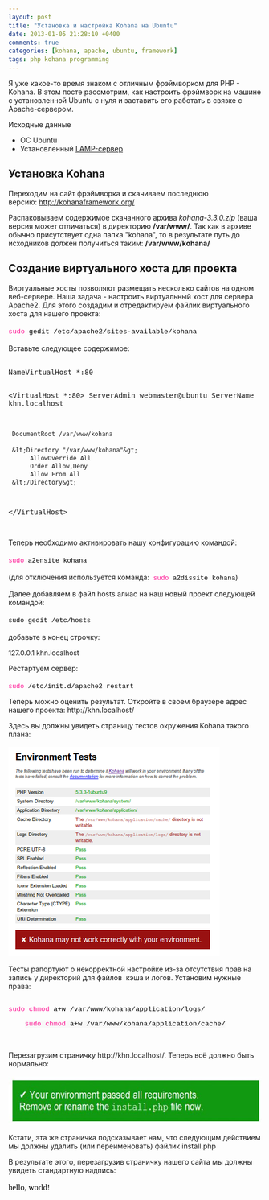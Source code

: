 ```yaml
---
layout: post
title: "Установка и настройка Kohana на Ubuntu"
date: 2013-01-05 21:28:10 +0400
comments: true
categories: [kohana, apache, ubuntu, framework]
tags: php kohana programming
---
```


Я уже какое-то время знаком с отличным фрэймворком для PHP - Kohana. В этом посте рассмотрим, как настроить фрэймворк на машине с установленной Ubuntu с нуля и заставить его работать в связке с Apache-сервером.

Исходные данные

* ОС Ubuntu
* Установленный [LAMP-сервер](http://help.ubuntu.ru/wiki/lamp)

<!--more-->

<h2>
	Установка Kohana</h2>
<p>
	Переходим на сайт фрэймворка и скачиваем последнюю версию:&nbsp;<a href="http://kohanaframework.org/">http://kohanaframework.org/</a></p>
<p>
	Распаковываем содержимое скачанного архива <em>kohana-3.3.0.zip</em> (ваша версия может отличаться) в директорию <strong>/var/www/</strong>. Так как в архиве обычно присутствует одна папка "kohana", то в результате путь до исходников должен получиться таким: <strong>/var/www/kohana/</strong></p>
<h2>
	Создание виртуального хоста для проекта</h2>
<p>
	Виртуальные хосты позволяют размещать несколько сайтов на одном 
веб-сервере. Наша задача - настроить виртуальный хост для сервера 
Apache2. Для этого создадим и отредактируем файлик виртуального хоста 
для нашего проекта:<br>
	<br>
	<code class="functions" style="line-height: 14.519999504089355px; font-size: 13.600000381469727px; margin: 0px !important; padding: 0px !important; border: 0px !important; outline: 0px !important; background-image: none !important; float: none !important; vertical-align: baseline !important; position: static !important; left: auto !important; top: auto !important; right: auto !important; bottom: auto !important; height: auto !important; width: auto !important; font-family: Consolas, 'Bitstream Vera Sans Mono', 'Courier New', Courier, monospace !important; min-height: auto !important; color: rgb(255, 20, 147) !important;">sudo</code><span style="color: rgb(0, 0, 0); font-family: Consolas, 'Bitstream Vera Sans Mono', 'Courier New', Courier, monospace; font-size: 13.600000381469727px; line-height: 14.519999504089355px;">&nbsp;gedit</span><code class="plain" style="line-height: 14.519999504089355px; font-size: 13.600000381469727px; color: rgb(0, 0, 0); margin: 0px !important; padding: 0px !important; border: 0px !important; outline: 0px !important; background-image: none !important; float: none !important; vertical-align: baseline !important; position: static !important; left: auto !important; top: auto !important; right: auto !important; bottom: auto !important; height: auto !important; width: auto !important; font-family: Consolas, 'Bitstream Vera Sans Mono', 'Courier New', Courier, monospace !important; min-height: auto !important;">&nbsp;/etc/apache2/sites-available/kohana</code><br>
	<br>
	Вставьте следующее содержимое:<br>
	&nbsp;</p>
<pre>NameVirtualHost *:80

&lt;VirtualHost *:80&gt;
     ServerAdmin    webmaster@ubuntu
     ServerName     khn.localhost
 
     DocumentRoot /var/www/kohana
 
     &lt;Directory "/var/www/kohana"&gt;
          AllowOverride All
          Order Allow,Deny
          Allow From All
     &lt;/Directory&gt;
&lt;/VirtualHost&gt;

</pre>
<p>
	Теперь необходимо активировать нашу конфигурацию командой:<br>
	<br>
	<code class="bash functions" style="line-height: 14.300000190734863px; font-size: 13px; white-space: pre; border-top-left-radius: 0px !important; border-top-right-radius: 0px !important; border-bottom-right-radius: 0px !important; border-bottom-left-radius: 0px !important; background-image: none !important; border: 0px !important; bottom: auto !important; float: none !important; height: auto !important; left: auto !important; margin: 0px !important; outline: 0px !important; overflow: visible !important; padding: 0px !important; position: static !important; right: auto !important; top: auto !important; vertical-align: baseline !important; width: auto !important; box-sizing: content-box !important; font-family: Consolas, 'Bitstream Vera Sans Mono', 'Courier New', Courier, monospace !important; min-height: auto !important; color: rgb(255, 20, 147) !important;">sudo</code><span style="color: rgb(68, 68, 68); font-family: Consolas, 'Bitstream Vera Sans Mono', 'Courier New', Courier, monospace; font-size: 13px; line-height: 14.300000190734863px; white-space: pre;"> </span><code class="bash plain" style="line-height: 14.300000190734863px; font-size: 13px; white-space: pre; border-top-left-radius: 0px !important; border-top-right-radius: 0px !important; border-bottom-right-radius: 0px !important; border-bottom-left-radius: 0px !important; background-image: none !important; border: 0px !important; bottom: auto !important; float: none !important; height: auto !important; left: auto !important; margin: 0px !important; outline: 0px !important; overflow: visible !important; padding: 0px !important; position: static !important; right: auto !important; top: auto !important; vertical-align: baseline !important; width: auto !important; box-sizing: content-box !important; font-family: Consolas, 'Bitstream Vera Sans Mono', 'Courier New', Courier, monospace !important; min-height: auto !important; color: black !important;">a2ensite kohana</code><br>
	<br>
	(для отключения используется команда:<code class="bash plain" style="line-height: 14.300000190734863px; font-size: 13px; white-space: pre; border-top-left-radius: 0px !important; border-top-right-radius: 0px !important; border-bottom-right-radius: 0px !important; border-bottom-left-radius: 0px !important; background-image: none !important; border: 0px !important; bottom: auto !important; float: none !important; height: auto !important; left: auto !important; margin: 0px !important; outline: 0px !important; overflow: visible !important; padding: 0px !important; position: static !important; right: auto !important; top: auto !important; vertical-align: baseline !important; width: auto !important; box-sizing: content-box !important; font-family: Consolas, 'Bitstream Vera Sans Mono', 'Courier New', Courier, monospace !important; min-height: auto !important; color: black !important;">&nbsp;</code><code class="bash functions" style="line-height: 14.300000190734863px; font-size: 13px; white-space: pre; border-top-left-radius: 0px !important; border-top-right-radius: 0px !important; border-bottom-right-radius: 0px !important; border-bottom-left-radius: 0px !important; background-image: none !important; border: 0px !important; bottom: auto !important; float: none !important; height: auto !important; left: auto !important; margin: 0px !important; outline: 0px !important; overflow: visible !important; padding: 0px !important; position: static !important; right: auto !important; top: auto !important; vertical-align: baseline !important; width: auto !important; box-sizing: content-box !important; font-family: Consolas, 'Bitstream Vera Sans Mono', 'Courier New', Courier, monospace !important; min-height: auto !important; color: rgb(255, 20, 147) !important;">sudo</code><span style="color: rgb(68, 68, 68); font-family: Consolas, 'Bitstream Vera Sans Mono', 'Courier New', Courier, monospace; font-size: 13px; line-height: 14.300000190734863px; white-space: pre;"> </span><code class="bash plain" style="line-height: 14.300000190734863px; font-size: 13px; white-space: pre; border-top-left-radius: 0px !important; border-top-right-radius: 0px !important; border-bottom-right-radius: 0px !important; border-bottom-left-radius: 0px !important; background-image: none !important; border: 0px !important; bottom: auto !important; float: none !important; height: auto !important; left: auto !important; margin: 0px !important; outline: 0px !important; overflow: visible !important; padding: 0px !important; position: static !important; right: auto !important; top: auto !important; vertical-align: baseline !important; width: auto !important; box-sizing: content-box !important; font-family: Consolas, 'Bitstream Vera Sans Mono', 'Courier New', Courier, monospace !important; min-height: auto !important; color: black !important;">a2dissite kohana</code>)</p>
<p>
	Далее добавляем в файл hosts алиас на наш новый проект следующей командой:<br>
	<br>
	<font color="#000000" face="Consolas, Bitstream Vera Sans Mono, Courier New, Courier, monospace" size="2"><span style="line-height: 14.300000190734863px; white-space: pre;">sudo gedit /etc/hosts</span></font><br>
	<br>
	добавьте в конец строчку:</p>
<p>
	<span style="font-size: 13.600000381469727px; line-height: 14.399999618530273px;">127.0.0.1 khn.localhost</span></p>
<p>
	Рестартуем сервер:<br>
	<br>
	<code class="bash functions" style="line-height: 14.300000190734863px; font-size: 13px; white-space: pre; border-top-left-radius: 0px !important; border-top-right-radius: 0px !important; border-bottom-right-radius: 0px !important; border-bottom-left-radius: 0px !important; background-image: none !important; border: 0px !important; bottom: auto !important; float: none !important; height: auto !important; left: auto !important; margin: 0px !important; outline: 0px !important; overflow: visible !important; padding: 0px !important; position: static !important; right: auto !important; top: auto !important; vertical-align: baseline !important; width: auto !important; box-sizing: content-box !important; font-family: Consolas, 'Bitstream Vera Sans Mono', 'Courier New', Courier, monospace !important; min-height: auto !important; color: rgb(255, 20, 147) !important;">sudo</code><span style="color: rgb(68, 68, 68); font-family: Consolas, 'Bitstream Vera Sans Mono', 'Courier New', Courier, monospace; font-size: 13px; line-height: 14.300000190734863px; white-space: pre;"> </span><code class="bash plain" style="line-height: 14.300000190734863px; font-size: 13px; white-space: pre; border-top-left-radius: 0px !important; border-top-right-radius: 0px !important; border-bottom-right-radius: 0px !important; border-bottom-left-radius: 0px !important; background-image: none !important; border: 0px !important; bottom: auto !important; float: none !important; height: auto !important; left: auto !important; margin: 0px !important; outline: 0px !important; overflow: visible !important; padding: 0px !important; position: static !important; right: auto !important; top: auto !important; vertical-align: baseline !important; width: auto !important; box-sizing: content-box !important; font-family: Consolas, 'Bitstream Vera Sans Mono', 'Courier New', Courier, monospace !important; min-height: auto !important; color: black !important;">/etc/init</code><code class="bash plain" style="line-height: 14.300000190734863px; font-size: 13px; white-space: pre; border-top-left-radius: 0px !important; border-top-right-radius: 0px !important; border-bottom-right-radius: 0px !important; border-bottom-left-radius: 0px !important; background-image: none !important; border: 0px !important; bottom: auto !important; float: none !important; height: auto !important; left: auto !important; margin: 0px !important; outline: 0px !important; overflow: visible !important; padding: 0px !important; position: static !important; right: auto !important; top: auto !important; vertical-align: baseline !important; width: auto !important; box-sizing: content-box !important; font-family: Consolas, 'Bitstream Vera Sans Mono', 'Courier New', Courier, monospace !important; min-height: auto !important; color: black !important;">.d</code><code class="bash plain" style="line-height: 14.300000190734863px; font-size: 13px; white-space: pre; border-top-left-radius: 0px !important; border-top-right-radius: 0px !important; border-bottom-right-radius: 0px !important; border-bottom-left-radius: 0px !important; background-image: none !important; border: 0px !important; bottom: auto !important; float: none !important; height: auto !important; left: auto !important; margin: 0px !important; outline: 0px !important; overflow: visible !important; padding: 0px !important; position: static !important; right: auto !important; top: auto !important; vertical-align: baseline !important; width: auto !important; box-sizing: content-box !important; font-family: Consolas, 'Bitstream Vera Sans Mono', 'Courier New', Courier, monospace !important; min-height: auto !important; color: black !important;">/apache2</code><span style="color: rgb(68, 68, 68); font-family: Consolas, 'Bitstream Vera Sans Mono', 'Courier New', Courier, monospace; font-size: 13px; line-height: 14.300000190734863px; white-space: pre;"> </span><code class="bash plain" style="line-height: 14.300000190734863px; font-size: 13px; white-space: pre; border-top-left-radius: 0px !important; border-top-right-radius: 0px !important; border-bottom-right-radius: 0px !important; border-bottom-left-radius: 0px !important; background-image: none !important; border: 0px !important; bottom: auto !important; float: none !important; height: auto !important; left: auto !important; margin: 0px !important; outline: 0px !important; overflow: visible !important; padding: 0px !important; position: static !important; right: auto !important; top: auto !important; vertical-align: baseline !important; width: auto !important; box-sizing: content-box !important; font-family: Consolas, 'Bitstream Vera Sans Mono', 'Courier New', Courier, monospace !important; min-height: auto !important; color: black !important;">restart</code></p>
<p>
	Теперь можно оценить результат. Откройте в своем браузере адрес нашего проекта: http://khn.localhost/</p>
<p>
	Здесь вы должны увидеть страницу тестов окружения Kohana такого плана:<br>
	<br>
	<img alt="" src="/images/kohana-fail.png" style="width: 421px; height: 416px;"></p>
<p>
	Тесты рапортуют о некорректной настройке из-за отсутствия прав на 
запись у директорий для файлов &nbsp;кэша и логов. Установим нужные 
права:<br>
	&nbsp;</p>
<div class="line alt1" style="line-height: 14.519999504089355px; font-family: Consolas, 'Bitstream Vera Sans Mono', 'Courier New', Courier, monospace; font-size: 13.600000381469727px; margin: 0px !important; padding: 0px !important; border: 0px !important; outline: 0px !important; background-image: none !important; float: none !important; vertical-align: baseline !important; position: static !important; left: auto !important; top: auto !important; right: auto !important; bottom: auto !important; height: auto !important; width: auto !important; min-height: auto !important;">
	<code class="functions" style="line-height: 14.519999504089355px; font-size: 13.600000381469727px; margin: 0px !important; padding: 0px !important; border: 0px !important; outline: 0px !important; background-image: none !important; float: none !important; vertical-align: baseline !important; position: static !important; left: auto !important; top: auto !important; right: auto !important; bottom: auto !important; height: auto !important; width: auto !important; font-family: Consolas, 'Bitstream Vera Sans Mono', 'Courier New', Courier, monospace !important; min-height: auto !important; color: rgb(255, 20, 147) !important;">sudo</code><span style="color: rgb(0, 0, 0); font-size: 13.600000381469727px; line-height: 14.519999504089355px;">&nbsp;</span><code class="functions" style="line-height: 14.519999504089355px; font-size: 13.600000381469727px; margin: 0px !important; padding: 0px !important; border: 0px !important; outline: 0px !important; background-image: none !important; float: none !important; vertical-align: baseline !important; position: static !important; left: auto !important; top: auto !important; right: auto !important; bottom: auto !important; height: auto !important; width: auto !important; font-family: Consolas, 'Bitstream Vera Sans Mono', 'Courier New', Courier, monospace !important; min-height: auto !important; color: rgb(255, 20, 147) !important;">chmod</code><span style="color: rgb(0, 0, 0); font-size: 13.600000381469727px; line-height: 14.519999504089355px;">&nbsp;</span><code class="plain" style="line-height: 14.519999504089355px; font-size: 13.600000381469727px; color: rgb(0, 0, 0); margin: 0px !important; padding: 0px !important; border: 0px !important; outline: 0px !important; background-image: none !important; float: none !important; vertical-align: baseline !important; position: static !important; left: auto !important; top: auto !important; right: auto !important; bottom: auto !important; height: auto !important; width: auto !important; font-family: Consolas, 'Bitstream Vera Sans Mono', 'Courier New', Courier, monospace !important; min-height: auto !important;">a+w /var/www/kohana/application/logs/<br>
	<code class="functions" style="background-color: rgb(248, 248, 248); line-height: 14.519999504089355px; font-size: 13.600000381469727px; margin: 0px !important; padding: 0px !important; border: 0px !important; outline: 0px !important; background-image: none !important; float: none !important; vertical-align: baseline !important; position: static !important; left: auto !important; top: auto !important; right: auto !important; bottom: auto !important; height: auto !important; width: auto !important; font-family: Consolas, 'Bitstream Vera Sans Mono', 'Courier New', Courier, monospace !important; min-height: auto !important; color: rgb(255, 20, 147) !important;">sudo</code><span style="font-size: 13.600000381469727px; line-height: 14.519999504089355px; background-color: rgb(248, 248, 248);">&nbsp;</span><code class="functions" style="background-color: rgb(248, 248, 248); line-height: 14.519999504089355px; font-size: 13.600000381469727px; margin: 0px !important; padding: 0px !important; border: 0px !important; outline: 0px !important; background-image: none !important; float: none !important; vertical-align: baseline !important; position: static !important; left: auto !important; top: auto !important; right: auto !important; bottom: auto !important; height: auto !important; width: auto !important; font-family: Consolas, 'Bitstream Vera Sans Mono', 'Courier New', Courier, monospace !important; min-height: auto !important; color: rgb(255, 20, 147) !important;">chmod</code><span style="font-size: 13.600000381469727px; line-height: 14.519999504089355px; background-color: rgb(248, 248, 248);">&nbsp;</span><code class="plain" style="background-color: rgb(248, 248, 248); line-height: 14.519999504089355px; font-size: 13.600000381469727px; margin: 0px !important; padding: 0px !important; border: 0px !important; outline: 0px !important; background-image: none !important; float: none !important; vertical-align: baseline !important; position: static !important; left: auto !important; top: auto !important; right: auto !important; bottom: auto !important; height: auto !important; width: auto !important; font-family: Consolas, 'Bitstream Vera Sans Mono', 'Courier New', Courier, monospace !important; min-height: auto !important;">a+w /var/www/kohana/application/cache/</code></code></div>
<p>
	&nbsp;</p>
<p>
	Перезагрузим страничку&nbsp;http://khn.localhost/. Теперь всё должно быть нормально:<br>
	<br>
	<img alt="" src="/images/kohana-success.png" style="width: 598px; height: 96px;"></p>
<p>
	Кстати, эта же страничка подсказывает нам, что следующим действием мы должны удалить (или переименовать) файлик install.php</p>
<p>
	В результате этого, перезагрузив страничку нашего сайта мы должны увидеть стандартную надпись:<br>
	<br>
	<span style="color: rgb(0, 0, 0); font-family: 'Times New Roman'; font-size: medium;">hello, world!</span></p>
